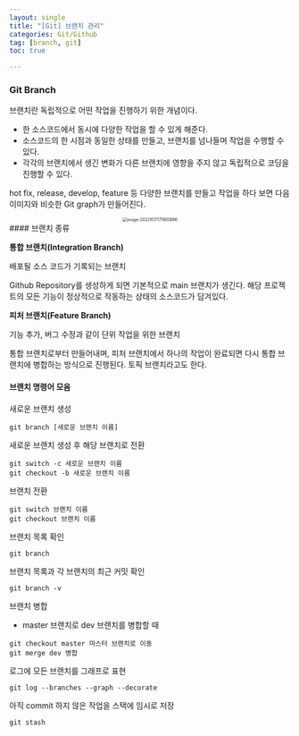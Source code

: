 ```yaml
---
layout: single
title: "[Git] 브랜치 관리"
categories: Git/Github
tag: [branch, git]
toc: true

---
```


### Git Branch

브랜치란 독립적으로 어떤 작업을 진행하기 위한 개념이다.

- 한 소스코드에서 동시에 다양한 작업을 할 수 있게 해준다.
- 소스코드의 한 시점과 동일한 상태를 만들고, 브랜치를 넘나들며 작업을 수행할 수 있다.
- 각각의 브랜치에서 생긴 변화가 다른 브랜치에 영향을 주지 않고 독립적으로 코딩을 진행할 수 있다.

hot fix, release, develop, feature 등 다양한 브랜치를 만들고 작업을 하다 보면 다음 이미지와 비슷한 Git graph가 만들어진다.
<center>
<img src="../../images/2022-10-17-blockchain_36th/image-20221017171900886.png" alt="image-20221017171900886" style="zoom: 50%;" />
</center>
#### 브랜치 종류

**통합 브랜치(Integration Branch)**

배포될 소스 코드가 기록되는 브랜치

Github Repository를 생성하게 되면 기본적으로 main 브랜치가 생긴다. 해당 프로젝트의 모든 기능이 정상적으로 작동하는 상태의 소스코드가 담겨있다.

**피처 브랜치(Feature Branch)**

기능 추가, 버그 수정과 같이 단위 작업을 위한 브랜치

통합 브랜치로부터 만들어내며, 피처 브랜치에서 하나의 작업이 완료되면 다시 통합 브랜치에 병합하는 방식으로 진행된다. 토픽 브랜치라고도 한다.

#### 브랜치 명령어 모음

새로운 브랜치 생성

```shell
git branch [새로운 브랜치 이름]
```

새로운 브랜치 생성 후 해당 브랜치로 전환

```shell
git switch -c 새로운 브랜치 이름
git checkout -b 새로운 브랜치 이름
```

브랜치 전환

```shell
git switch 브랜치 이름
git checkout 브랜치 이름
```

브랜치 목록 확인

```shell
git branch
```

브랜치 목록과 각 브랜치의 최근 커밋 확인

```shell
git branch -v
```

브랜치 병합

- master 브랜치로 dev 브랜치를 병합할 때

```shell
git checkout master 마스터 브랜치로 이동
git merge dev 병합
```

로그에 모든 브랜치를 그래프로 표현

```shell
git log --branches --graph --decorate
```

아직 commit 하지 않은 작업을 스택에 임시로 저장

```shell
git stash
```

